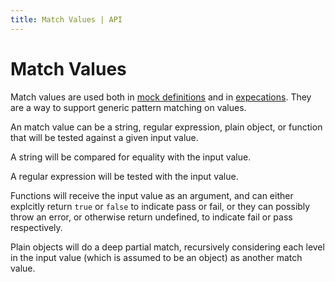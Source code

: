 ```yaml
---
title: Match Values | API
---
```


# Match Values

Match values are used both in [mock definitions](Mock-API) and in [expecations](Expectation-API).
They are a way to support generic pattern matching on values.

An match value can be a string, regular expression, plain object, or function that will be tested against a given input value.

A string will be compared for equality with the input value.

A regular expression will be tested with the input value.

Functions will receive the input value as an argument,
and can either explcitly return `true` or `false` to indicate pass or fail,
or they can possibly throw an error, or otherwise return undefined, to indicate
fail or pass respectively.

Plain objects will do a deep partial match, recursively considering each level
in the input value (which is assumed to be an object) as another match value.
